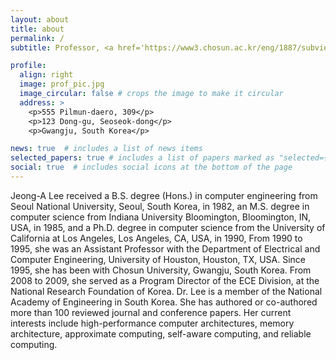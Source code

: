 ```yaml
---
layout: about
title: about
permalink: /
subtitle: Professor, <a href='https://www3.chosun.ac.kr/eng/1887/subview.do'>Department of Computer Engineering</a>, <a href='https://chosun.kr'>Chosun University</a>.

profile:
  align: right
  image: prof_pic.jpg
  image_circular: false # crops the image to make it circular
  address: >
    <p>555 Pilmun-daero, 309</p>
    <p>123 Dong-gu, Seoseok-dong</p>
    <p>Gwangju, South Korea</p>

news: true  # includes a list of news items
selected_papers: true # includes a list of papers marked as "selected={true}"
social: true  # includes social icons at the bottom of the page
---
```


Jeong-A Lee received a B.S. degree (Hons.) in computer engineering from Seoul National University, Seoul, South Korea, in 1982, an M.S. degree in computer science from Indiana University Bloomington, Bloomington, IN, USA, in 1985, and a Ph.D. degree in computer science from the University of California at Los Angeles, Los Angeles, CA, USA, in 1990, From 1990 to 1995, she was an Assistant Professor with the Department of Electrical and Computer Engineering, University of Houston, Houston, TX, USA. Since 1995, she has been with Chosun University, Gwangju, South Korea. From 2008 to 2009, she served as a Program Director of the ECE Division, at the National Research Foundation of Korea. Dr. Lee is a member of the National Academy of Engineering in South Korea. She has authored or co-authored more than 100 reviewed journal and conference papers. Her current interests include high-performance computer architectures, memory architecture, approximate computing, self-aware computing, and reliable computing.



